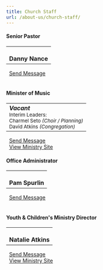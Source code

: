 ```yaml
---
title: Church Staff
url: /about-us/church-staff/
---
```


<div class="bvbc-staff">
  <div class="member">
    <div class="bvbc-heading"><h4 class="heading text-center">Senior Pastor</h4></div>
    <table>
      <tr>
        <td class="text-center">
          <div class="image" style="background-image: url('/img/staff/danny-nance-175.jpg')">&nbsp;</div>
          <strong>Danny Nance</strong>
        </td>
      </tr>
    </table>
    <div class="footer">
      <i class="fa fa-envelope" title="E-mail"></i>&nbsp; <a href="mailto:pastor@bayvista.org?Subject=Message from Website">Send Message</a><br>&nbsp;
    </div>
  </div>
  <div class="member">
    <div class="bvbc-heading"><h4 class="heading text-center">Minister of Music</h4></div>
    <table>
      <tr>
        <td class="text-center">
          <strong><em>Vacant</em></strong><br>
          <small>
            Interim Leaders:<br>
            Charmel Seto <em>(Choir / Planning)</em><br>
            David Atkins <em>(Congregation)</em>
          </small>
        </td>
      </tr>
    </table>
    <div class="footer">
      <i class="fa fa-envelope" title="E-mail"></i>&nbsp; <a href="mailto:music@bayvista.org?Subject=Message from Website">Send Message</a><br>
      <i class="fa fa-link" title="Link"></i>&nbsp; <a title="Worship" href="/ministries/worship/">View Ministry Site</a>
    </div>
  </div>
  <div class="member">
    <div class="bvbc-heading"><h4 class="heading text-center">Office Administrator</h4></div>
    <table>
      <tr>
        <td class="text-center">
          <div class="image" style="background-image: url('/img/staff/pam-spurlin-175.jpg')">&nbsp;</div>
          <strong>Pam Spurlin</strong>
        </td>
      </tr>
    </table>
    <div class="footer">
      <i class="fa fa-envelope" title="E-mail"></i>&nbsp; <a href="mailto:office@bayvista.org?Subject=Message from Website">Send Message</a><br>&nbsp;
    </div>
  </div>
  <div class="member">
    <div class="bvbc-heading"><h4 class="heading text-center">Youth &amp; Children's Ministry Director</h4></div>
    <table>
      <tr>
        <td class="text-center">
          <div class="image" style="background-image: url('/img/staff/natalie-atkins-175.jpg')">&nbsp;</div>
          <strong>Natalie Atkins</strong>
        </td>
      </tr>
    </table>
    <div class="footer">
      <i class="fa fa-envelope" title="E-mail"></i>&nbsp; <a href="mailto:natalie@bayvista.org?Subject=Message from Website">Send Message</a><br>
      <i class="fa fa-link" title="Link"></i>&nbsp; <a title="Worship" href="/ministries/children/">View Ministry Site</a>
    </div>
  </div>
</div>
